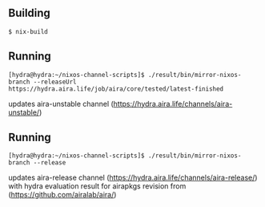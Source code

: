 ## Building

    $ nix-build

## Running

    [hydra@hydra:~/nixos-channel-scripts]$ ./result/bin/mirror-nixos-branch --releaseUrl https://hydra.aira.life/job/aira/core/tested/latest-finished

updates aira-unstable channel (https://hydra.aira.life/channels/aira-unstable/)

## Running
    [hydra@hydra:~/nixos-channel-scripts]$ ./result/bin/mirror-nixos-branch --release
    
updates aira-release channel (https://hydra.aira.life/channels/aira-release/) with hydra evaluation result for airapkgs revision from (https://github.com/airalab/aira/)
